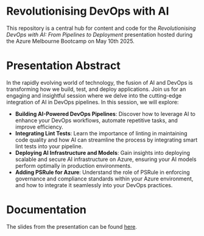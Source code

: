 # Revolutionising DevOps with AI

This repository is a central hub for content and code for the _Revolutionising DevOps with AI: From Pipelines to Deployment_ presentation hosted during the Azure Melbourne Bootcamp on May 10th 2025.

# Presentation Abstract

In the rapidly evolving world of technology, the fusion of AI and DevOps is transforming how we build, test, and deploy applications. Join us for an engaging and insightful session where we delve into the cutting-edge integration of AI in DevOps pipelines. In this session, we will explore:

- **Building AI-Powered DevOps Pipelines**: Discover how to leverage AI to enhance your DevOps workflows, automate repetitive tasks, and improve efficiency.
- **Integrating Lint Tests**: Learn the importance of linting in maintaining code quality and how AI can streamline the process by integrating smart lint tests into your pipeline.
- **Deploying AI Infrastructure and Models**: Gain insights into deploying scalable and secure AI infrastructure on Azure, ensuring your AI models perform optimally in production environments.
- **Adding PSRule for Azure**: Understand the role of PSRule in enforcing governance and compliance standards within your Azure environment, and how to integrate it seamlessly into your DevOps practices.

# Documentation

The slides from the presentation can be found [here](docs/revolutionising-devops-with-ai.pdf).
